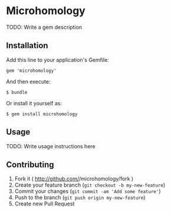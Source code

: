 # Microhomology

TODO: Write a gem description

## Installation

Add this line to your application's Gemfile:

    gem 'microhomology'

And then execute:

    $ bundle

Or install it yourself as:

    $ gem install microhomology

## Usage

TODO: Write usage instructions here

## Contributing

1. Fork it ( http://github.com/<my-github-username>/microhomology/fork )
2. Create your feature branch (`git checkout -b my-new-feature`)
3. Commit your changes (`git commit -am 'Add some feature'`)
4. Push to the branch (`git push origin my-new-feature`)
5. Create new Pull Request
